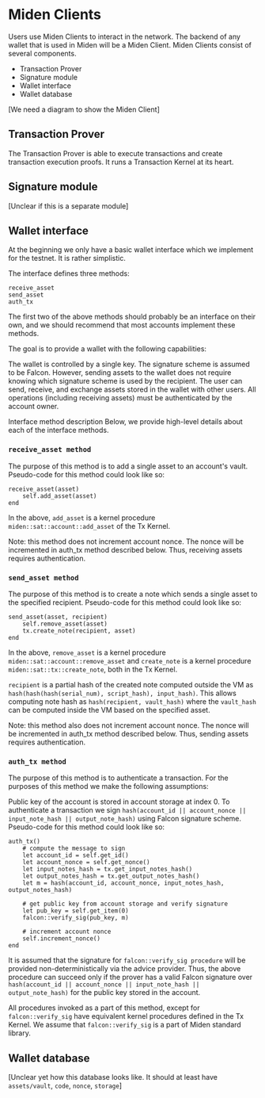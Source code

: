 # Miden Clients
Users use Miden Clients to interact in the network. The backend of any wallet that is used in Miden will be a Miden Client. Miden Clients consist of several components.

* Transaction Prover 
* Signature module
* Wallet interface
* Wallet database

[We need a diagram to show the Miden Client]

## Transaction Prover
The Transaction Prover is able to execute transactions and create transaction execution proofs. It runs a Transaction Kernel at its heart. 

## Signature module
[Unclear if this is a separate module]

## Wallet interface
At the beginning we only have a basic wallet interface which we implement for the testnet. It is rather simplistic.

The interface defines three methods:

```
receive_asset
send_asset
auth_tx
```

The first two of the above methods should probably be an interface on their own, and we should recommend that most accounts implement these methods.

The goal is to provide a wallet with the following capabilities:

The wallet is controlled by a single key. The signature scheme is assumed to be Falcon. However, sending assets to the wallet does not require knowing which signature scheme is used by the recipient. The user can send, receive, and exchange assets stored in the wallet with other users. All operations (including receiving assets) must be authenticated by the account owner.

Interface method description
Below, we provide high-level details about each of the interface methods.

### `receive_asset method`
The purpose of this method is to add a single asset to an account's vault. Pseudo-code for this method could look like so:

```
receive_asset(asset)
    self.add_asset(asset)
end
```

In the above, `add_asset` is a kernel procedure `miden::sat::account::add_asset` of the Tx Kernel.

Note: this method does not increment account nonce. The nonce will be incremented in auth_tx method described below. Thus, receiving assets requires authentication.

### `send_asset method`
The purpose of this method is to create a note which sends a single asset to the specified recipient. Pseudo-code for this method could look like so:

```
send_asset(asset, recipient)
    self.remove_asset(asset)
    tx.create_note(recipient, asset)
end
```

In the above, `remove_asset` is a kernel procedure `miden::sat::account::remove_asset` and `create_note` is a kernel procedure `miden::sat::tx::create_note`, both in the Tx Kernel.

`recipient` is a partial hash of the created note computed outside the VM as `hash(hash(hash(serial_num), script_hash), input_hash)`. This allows computing note hash as `hash(recipient, vault_hash)` where the `vault_hash` can be computed inside the VM based on the specified asset.

Note: this method also does not increment account nonce. The nonce will be incremented in auth_tx method described below. Thus, sending assets requires authentication.

### `auth_tx method`
The purpose of this method is to authenticate a transaction. For the purposes of this method we make the following assumptions:

Public key of the account is stored in account storage at index 0.
To authenticate a transaction we sign `hash(account_id || account_nonce || input_note_hash || output_note_hash)` using Falcon signature scheme. Pseudo-code for this method could look like so:

```
auth_tx()
    # compute the message to sign
    let account_id = self.get_id()
    let account_nonce = self.get_nonce()
    let input_notes_hash = tx.get_input_notes_hash()
    let output_notes_hash = tx.get_output_notes_hash()
    let m = hash(account_id, account_nonce, input_notes_hash, output_notes_hash)

    # get public key from account storage and verify signature
    let pub_key = self.get_item(0)
    falcon::verify_sig(pub_key, m)

    # increment account nonce
    self.increment_nonce()
end
```

It is assumed that the signature for `falcon::verify_sig procedure` will be provided non-deterministically via the advice provider. Thus, the above procedure can succeed only if the prover has a valid Falcon signature over `hash(account_id || account_nonce || input_note_hash || output_note_hash)` for the public key stored in the account.

All procedures invoked as a part of this method, except for `falcon::verify_sig` have equivalent kernel procedures defined in the Tx Kernel. We assume that `falcon::verify_sig` is a part of Miden standard library.

## Wallet database
[Unclear yet how this database looks like. It should at least have `assets/vault`, `code`, `nonce`, `storage`]
